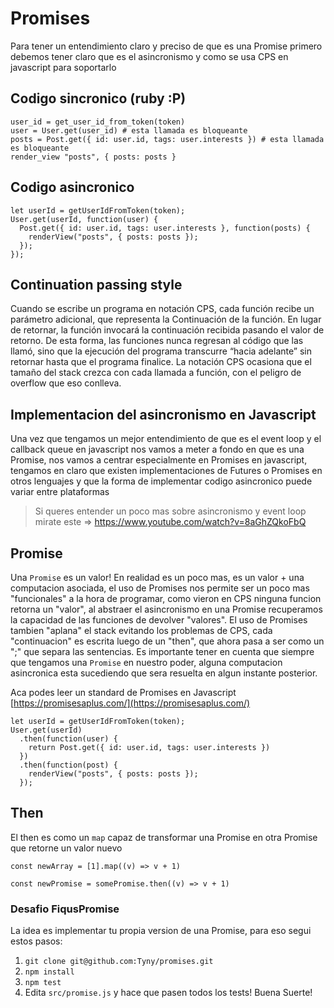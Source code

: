 # Promises

Para tener un entendimiento claro y preciso de que es una Promise primero debemos tener claro que es el asincronismo y como
se usa CPS en javascript para soportarlo

## Codigo sincronico (ruby :P)

````
user_id = get_user_id_from_token(token)
user = User.get(user_id) # esta llamada es bloqueante
posts = Post.get({ id: user.id, tags: user.interests }) # esta llamada es bloqueante
render_view "posts", { posts: posts }
````

## Codigo asincronico

````
let userId = getUserIdFromToken(token);
User.get(userId, function(user) {
  Post.get({ id: user.id, tags: user.interests }, function(posts) {
    renderView("posts", { posts: posts });
  });
});
````

## Continuation passing style

Cuando se escribe un programa en notación CPS, cada función recibe un parámetro adicional, que representa la Continuación de la función. En lugar de retornar, la función invocará la continuación recibida pasando el valor de retorno. De esta forma, las funciones nunca regresan al código que las llamó, sino que la ejecución del programa transcurre “hacia adelante” sin retornar hasta que el programa finalice.
La notación CPS ocasiona que el tamaño del stack crezca con cada llamada a función, con el peligro de overflow que eso conlleva.


## Implementacion del asincronismo en Javascript

Una vez que tengamos un mejor entendimiento de que es el event loop y el callback queue en javascript nos vamos a meter a fondo en que es una Promise, nos vamos a centrar especialmente en Promises en javascript, tengamos en claro que existen implementaciones de Futures o Promises en otros lenguajes y que la forma de implementar codigo asincronico puede variar entre plataformas

> Si queres entender un poco mas sobre asincronismo y event loop mirate este => https://www.youtube.com/watch?v=8aGhZQkoFbQ

## Promise
Una `Promise` es un valor! En realidad es un poco mas, es un valor + una computacion asociada, el uso de Promises nos permite ser un poco mas "funcionales" a la hora de programar, como vieron en CPS ninguna funcion retorna un "valor", al abstraer el asincronismo en una Promise recuperamos la capacidad de las funciones de devolver "valores".
El uso de Promises tambien "aplana" el stack evitando los problemas de CPS, cada "continuacion" es escrita luego de un "then", que ahora pasa a ser como un ";" que separa las sentencias.
Es importante tener en cuenta que siempre que tengamos una `Promise` en nuestro poder, alguna computacion asincronica esta sucediendo que sera resuelta en algun instante posterior.

Aca podes leer un standard de Promises en Javascript [https://promisesaplus.com/](https://promisesaplus.com/)

````
let userId = getUserIdFromToken(token);
User.get(userId)
  .then(function(user) {
    return Post.get({ id: user.id, tags: user.interests })
  })
  .then(function(post) {
    renderView("posts", { posts: posts });
  });
````

## Then
El then es como un `map` capaz de transformar una Promise en otra Promise que retorne un valor nuevo

`const newArray = [1].map((v) => v + 1)`

`const newPromise = somePromise.then((v) => v + 1)`

### Desafio FiqusPromise

La idea es implementar tu propia version de una Promise, para eso segui estos pasos:

1. `git clone git@github.com:Tyny/promises.git`
2. `npm install`
3. `npm test`
4. Edita `src/promise.js` y hace que pasen todos los tests! Buena Suerte!

